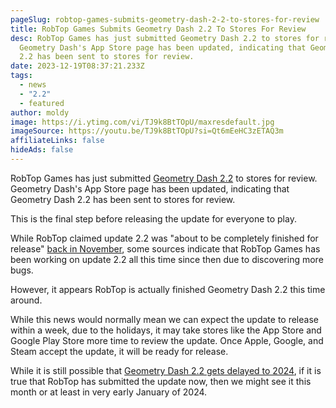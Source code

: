 ```yaml
---
pageSlug: robtop-games-submits-geometry-dash-2-2-to-stores-for-review
title: RobTop Games Submits Geometry Dash 2.2 To Stores For Review
desc: RobTop Games has just submitted Geometry Dash 2.2 to stores for review.
  Geometry Dash's App Store page has been updated, indicating that Geometry Dash
  2.2 has been sent to stores for review.
date: 2023-12-19T08:37:21.233Z
tags:
  - news
  - "2.2"
  - featured
author: moldy
image: https://i.ytimg.com/vi/TJ9k8BtTOpU/maxresdefault.jpg
imageSource: https://youtu.be/TJ9k8BtTOpU?si=Qt6mEeHC3zETAQ3m
affiliateLinks: false
hideAds: false
---
```

RobTop Games has just submitted [Geometry Dash 2.2](/categories/2.2/) to stores for review. Geometry Dash's App Store page has been updated, indicating that Geometry Dash 2.2 has been sent to stores for review.

This is the final step before releasing the update for everyone to play.

While RobTop claimed update 2.2 was "about to be completely finished for release" [back in November](/posts/geometry-dash-2-2-is-finished-release-scheduled-for-early-december/), some sources indicate that RobTop Games has been working on update 2.2 all this time since then due to discovering more bugs.

However, it appears RobTop is actually finished Geometry Dash 2.2 this time around.

While this news would normally mean we can expect the update to release within a week, due to the holidays, it may take stores like the App Store and Google Play Store more time to review the update. Once Apple, Google, and Steam accept the update, it will be ready for release.

While it is still possible that [Geometry Dash 2.2 gets delayed to 2024](posts/geometry-dash-2-2-might-get-delayed-to-2024/), if it is true that RobTop has submitted the update now, then we might see it this month or at least in very early January of 2024.